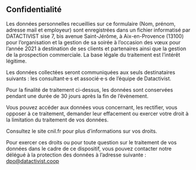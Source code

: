 Confidentialité
---

Les données personnelles recueillies sur ce formulaire (Nom, prénom, adresse mail et employeur) sont enregistrées dans un fichier informatisé par DATACTIVIST sise 7, bis avenue Saint-Jérôme, à Aix-en-Provence (13100) pour l’organisation et la gestion de sa soirée à l’occasion des vœux pour l’année 2021 à destination de ses clients et partenaires ainsi que la gestion de la prospection commerciale. La base légale du traitement est l’intérêt légitime.

Les données collectées seront communiquées aux seuls destinataires suivants : les consultant·e·s et associé·e·s de l’équipe de Datactivist.

Pour la finalité de traitement ci-dessus, les données sont conservées pendant une durée de 30 jours après la fin de l’évènement.

Vous pouvez accéder aux données vous concernant, les rectifier, vous opposer à ce traitement, demander leur effacement ou exercer votre droit à la limitation du traitement de vos données.

Consultez le site cnil.fr pour plus d’informations sur vos droits.

Pour exercer ces droits ou pour toute question sur le traitement de vos données dans le cadre de ce dispositif, vous pouvez contacter notre délégué à la protection des données à l’adresse suivante : dpo@datactivist.coop
